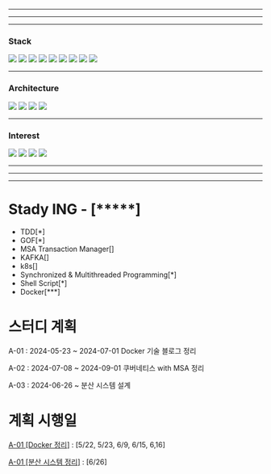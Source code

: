 <hr/>
<hr/>
<hr/>

### Stack


<img src="https://img.shields.io/badge/java-007396?style=for-the-badge&logo=java&logoColor=white"> <img src="https://img.shields.io/badge/kotlin-012396?style=for-the-badge&logo=kotlin&logoColor=white%22"> <img src="https://img.shields.io/badge/springboot-6DB33F?style=for-the-badge&logo=springboot&logoColor=white"> <img src="https://img.shields.io/badge/jpa-2DB33F?style=for-the-badge&logo=jpa&logoColor=white"> <img src="https://img.shields.io/badge/QueryDSL-2DB33F?style=for-the-badge&logo=QueryDSL&logoColor=white"> <img src="https://img.shields.io/badge/linux-FCC624?style=for-the-badge&logo=linux&logoColor=black"> <img src="https://img.shields.io/badge/mysql-4479A1?style=for-the-badge&logo=mysql&logoColor=white"> <img src="https://img.shields.io/badge/javascript-6579A1?style=for-the-badge&logo=javascript&logoColor=white"> <img src="https://img.shields.io/badge/Docker-7179A1?style=for-the-badge&logo=docker&logoColor=white">

<hr/>

### Architecture
<img src="https://img.shields.io/badge/MSA-007396?style=for-the-badge&logo=msa&logoColor=white"> <img src="https://img.shields.io/badge/Hexagonal-701296?style=for-the-badge&logo=hexagonal&logoColor=white">
<img src="https://img.shields.io/badge/Layered Architecture-607396?style=for-the-badge&logo=LayeredArchitecture&logoColor=white"> <img src="https://img.shields.io/badge/MVC-207396?style=for-the-badge&logo=MVC&logoColor=white">


<hr/>

### Interest
<img src="https://img.shields.io/badge/DDD-607396?style=for-the-badge&logo=DDD&logoColor=white"> <img src="https://img.shields.io/badge/Shell Script-907396?style=for-the-badge&logo=ShellScript&logoColor=white">
<img src="https://img.shields.io/badge/OOP-217396?style=for-the-badge&logo=OOP&logoColor=white"> <img src="https://img.shields.io/badge/MessageQueue-517196?style=for-the-badge&logo=MessageQueue&logoColor=white">

<hr/>
<hr/>
<hr/>

# Stady ING - [*****]
- TDD[*]  
- GOF[*]
- MSA Transaction Manager[]  
- KAFKA[] 
- k8s[]
- Synchronized & Multithreaded Programming[*]
- Shell Script[*]
- Docker[***]

  
# 스터디 계획
A-01 : 2024-05-23 ~ 2024-07-01 Docker 기술 블로그 정리 

A-02 : 2024-07-08 ~ 2024-09-01 쿠버네티스 with MSA 정리

A-03 : 2024-06-26 ~ 분산 시스템 설계

# 계획 시행일

<a href="https://velog.io/@slskenfek/Docker">A-01 [Docker 정리]</a> : [5/22, 5/23, 6/9, 6/15, 6,16]


<a href="https://velog.io/@slskenfek/series/%EB%B6%84%EC%82%B0-%EC%8B%9C%EC%8A%A4%ED%85%9C">A-01 [분산 시스템 정리]</a> : [6/26]




